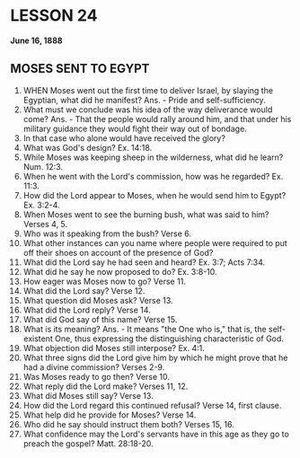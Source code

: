 # LESSON 24
**June 16, 1888**

## MOSES SENT TO EGYPT

1. WHEN Moses went out the first time to deliver Israel, by slaying the Egyptian, what did he manifest? Ans. - Pride and self-sufficiency.
2. What must we conclude was his idea of the way deliverance would come? Ans. - That the people would rally around him, and that under his military guidance they would fight their way out of bondage.
3. In that case who alone would have received the glory?
4. What was God's design? Ex. 14:18.
5. While Moses was keeping sheep in the wilderness, what did he learn? Num. 12:3.
6. When he went with the Lord's commission, how was he regarded? Ex. 11:3.
7. How did the Lord appear to Moses, when he would send him to Egypt? Ex. 3:2-4.
8. When Moses went to see the burning bush, what was said to him? Verses 4, 5.
9. Who was it speaking from the bush? Verse 6.
10. What other instances can you name where people were required to put off their shoes on account of the presence of God?
11. What did the Lord say he had seen and heard? Ex. 3:7; Acts 7:34.
12. What did he say he now proposed to do? Ex. 3:8-10.
13. How eager was Moses now to go? Verse 11.
14. What did the Lord say? Verse 12.
15. What question did Moses ask? Verse 13.
16. What did the Lord reply? Verse 14.
17. What did God say of this name? Verse 15.
18. What is its meaning? Ans. - It means "the One who is," that is, the self-existent One, thus expressing the distinguishing characteristic of God.
19. What objection did Moses still interpose? Ex. 4:1.
20. What three signs did the Lord give him by which he might prove that he had a divine commission? Verses 2-9.
21. Was Moses ready to go then? Verse 10.
22. What reply did the Lord make? Verses 11, 12.
23. What did Moses still say? Verse 13.
24. How did the Lord regard this continued refusal? Verse 14, first clause.
25. What help did he provide for Moses? Verse 14.
26. Who did he say should instruct them both? Verses 15, 16.
27. What confidence may the Lord's servants have in this age as they go to preach the gospel? Matt. 28:18-20.